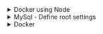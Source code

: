 <details>
<summary>Docker using Node</summary>

```js
// docker run -it node:12-alpine => run docker using node:12-alpine settings

// then set the Dockerfile 

// docker build -t getting-started . => build docker named getting-started with current directory's Dockerfile

// docker run -dp 3000:3000 getting-started => run simple getting-started docker

// docker run -dp 3000:3000 -v demo-vol:/etc/todos getting-started => run getting-started docker within demo-vol volume with its persisted data
```

</details>

<details>
<summary>MySql - Define root settings</summary>

declare mysql before running docker
```js
// /!\ If you want to use mysql as database, you have to declare it when you start running the container otherwise sqlite db is used by default  /!\ 

// docker run mysql:5.7

// docker run -it --platform "linux/amd64" mysql:5.7 => run docker with mysql
```

define root password
```js
// docker run -it --platform "linux/amd64" -e MYSQL_ROOT_PASSWORD=secret mysql:5.7 => run docker with mysql 5.7, on linux amd platform, and "secret" as root password

// In a new terminal:
// docker exec -it 53 mysql -u root -p => launch docker with the named starting by "53"

```

set default database
```js
// docker run -it --platform "linux/amd64" -e MYSQL_ROOT_PASSWORD=secret -e MYSQL_DATABASE=todos mysql:5.7 => run docker with ... and create a database named todos

```

</details>

<details>
<summary>Docker</summary>

```js
// https://docs.docker.com/get-started/07_multi_container/

// docker network create todo-net => create network named todo-net
```

```js
// docker run -d `
//      --network todo-net --network-alias mysql `
//      -v todo-vol:/var/lib/mysql `
//      -e MYSQL_ROOT_PASSWORD=secret `
//      -e MYSQL_DATABASE=todos `
//      mysql:5.7

// => create mysql db container with network "todo-net", on "todo-vol" volume, with secret root password, and default todos database 
```

```js
// docker logs a1  => display logs of docks with named starting by a1
```

```js

// docker run -dp 3000:3000 `
//     --network todo-net `
//     -e MYSQL_HOST=mysql `
//     -e MYSQL_USER=root `
//     -e MYSQL_PASSWORD=secret ` 
//     -e MYSQL_DB=todos `
//     getting-started
```




</details>